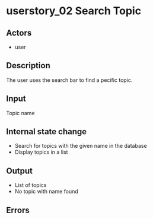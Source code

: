 # userstory_02 Search Topic

## Actors

-   user

## Description

The user uses the search bar to find a pecific topic.

## Input

Topic name

## Internal state change

-   Search for topics with the given name in the database
-   Display topics in a list

## Output

-   List of topics
-   No topic with name found

## Errors
